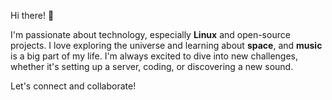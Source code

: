 

Hi there! 👋

I'm passionate about technology, especially **Linux** and open-source projects. I love exploring the universe and learning about **space**, and **music** is a big part of my life. I'm always excited to dive into new challenges, whether it's setting up a server, coding, or discovering a new sound. 

Let's connect and collaborate!


